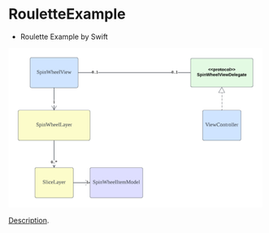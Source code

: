 # RouletteExample
* Roulette Example by Swift

<img src= ./Roulette.png width="500">

[Description](https://skytitan.tistory.com/414).
